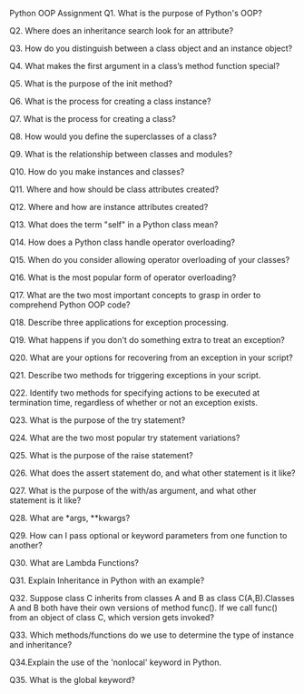 Python OOP Assignment
Q1. What is the purpose of Python's OOP?

Q2. Where does an inheritance search look for an attribute?

Q3. How do you distinguish between a class object and an instance object?

Q4. What makes the first argument in a class’s method function special?

Q5. What is the purpose of the init method?

Q6. What is the process for creating a class instance?

Q7. What is the process for creating a class?

Q8. How would you define the superclasses of a class?

Q9. What is the relationship between classes and modules?

Q10. How do you make instances and classes?

Q11. Where and how should be class attributes created?

Q12. Where and how are instance attributes created?

Q13. What does the term "self" in a Python class mean?

Q14. How does a Python class handle operator overloading?

Q15. When do you consider allowing operator overloading of your classes?

Q16. What is the most popular form of operator overloading?

Q17. What are the two most important concepts to grasp in order to comprehend Python OOP code?

Q18. Describe three applications for exception processing.

Q19. What happens if you don't do something extra to treat an exception?

Q20. What are your options for recovering from an exception in your script?

Q21. Describe two methods for triggering exceptions in your script.

Q22. Identify two methods for specifying actions to be executed at termination time, regardless of
whether or not an exception exists.

Q23. What is the purpose of the try statement?

Q24. What are the two most popular try statement variations?

Q25. What is the purpose of the raise statement?

Q26. What does the assert statement do, and what other statement is it like?

Q27. What is the purpose of the with/as argument, and what other statement is it like?

Q28. What are *args, **kwargs?

Q29. How can I pass optional or keyword parameters from one function to another?

Q30. What are Lambda Functions?

Q31. Explain Inheritance in Python with an example?

Q32. Suppose class C inherits from classes A and B as class C(A,B).Classes A and B both have their own versions of method func(). If we call func() from an object of class C, which version gets invoked?

Q33. Which methods/functions do we use to determine the type of instance and inheritance?

Q34.Explain the use of the 'nonlocal' keyword in Python.

Q35. What is the global keyword?
